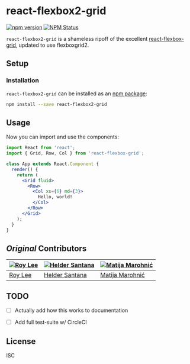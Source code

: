 # react-flexbox2-grid
[![npm version](https://badge.fury.io/js/react-flexbox2-grid.svg)](https://badge.fury.io/js/react-flexbox-grid)
[![NPM Status](http://img.shields.io/npm/dm/react-flexbox2-grid.svg?style=flat)](https://www.npmjs.org/package/react-flexbox-grid)

`react-flexbox2-grid` is a shameless ripoff of the excellent [react-flexbox-grid](https://github.com/roylee0704/react-flexbox-grid), updated to use flexboxgrid2.

Setup
-----

### Installation

`react-flexbox2-grid` can be installed as an [npm package](https://www.npmjs.com/package/react-flexbox2-grid):

```bash
npm install --save react-flexbox2-grid
```

Usage
-----

Now you can import and use the components:

```jsx
import React from 'react';
import { Grid, Row, Col } from 'react-flexbox-grid';

class App extends React.Component {
  render() {
    return (
      <Grid fluid>
        <Row>
          <Col xs={6} md={3}>
            Hello, world!
          </Col>
        </Row>
      </Grid>
    );
  }
}
```


_Original_ Contributors
-----------
[![Roy Lee](https://avatars0.githubusercontent.com/u/3850661?v=3&s=144)](https://github.com/roylee0704/) | [![Helder Santana](https://avatars1.githubusercontent.com/u/134727?v=3&s=144)](https://github.com/heldr/) | [![Matija Marohnić](https://avatars2.githubusercontent.com/u/471278?v=3&s=144)](https://github.com/silvenon)
---|---|---
[Roy Lee](https://github.com/roylee0704) | [Helder Santana](https://github.com/heldr/) | [Matija Marohnić](https://github.com/silvenon)


TODO
-----

- [ ] Actually add how this works to documentation

- [ ] Add full test-suite w/ CircleCI

License
-------
ISC
